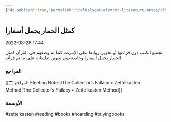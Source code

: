 ```yaml
---
{"dg-publish":true,"permalink":"/altelyqat-alemryt-literature-notes/tlb-alelm-knowledge/kmthl-alhmar-yhml-asfara/"}
---
```


## كمثل الحمار يحمل أسفارا

 2022-08-28 17:44

تجميع الكتب دون قراءتها أو تخزين روابط على الإنترنت كما تم وصفهم في القرآن كمثل الحمار يحمل أسفارا وخاصة دون تدوين تعليقات على ما تم قرآته.

### المراجع
[[🗂️ المراجع Fleeting Notes/The Collector’s Fallacy • Zettelkasten Method\|The Collector’s Fallacy • Zettelkasten Method]]

### الأوسمة
#zettelkasten #reading #books #hoarding #buyingbooks 

